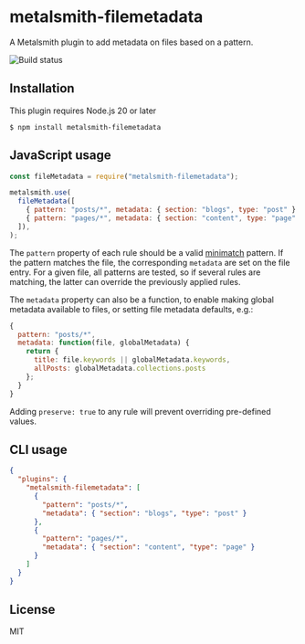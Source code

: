 # metalsmith-filemetadata

A Metalsmith plugin to add metadata on files based on a pattern.

![Build status](https://github.com/dpobel/metalsmith-filemetadata/actions/workflows/main.yml/badge.svg)

## Installation

This plugin requires Node.js 20 or later

    $ npm install metalsmith-filemetadata

## JavaScript usage

```js
const fileMetadata = require("metalsmith-filemetadata");

metalsmith.use(
  fileMetadata([
    { pattern: "posts/*", metadata: { section: "blogs", type: "post" } },
    { pattern: "pages/*", metadata: { section: "content", type: "page" } },
  ]),
);
```

The `pattern` property of each rule should be a valid
[minimatch](https://www.npmjs.org/package/minimatch) pattern. If the pattern
matches the file, the corresponding `metadata` are set on the file entry. For a
given file, all patterns are tested, so if several rules are matching, the latter
can override the previously applied rules.

The `metadata` property can also be a function, to enable making global metadata available to files,
or setting file metadata defaults, e.g.:

```js
{
  pattern: "posts/*",
  metadata: function(file, globalMetadata) {
    return {
      title: file.keywords || globalMetadata.keywords,
      allPosts: globalMetadata.collections.posts
    };
  }
}
```

Adding `preserve: true` to any rule will prevent overriding pre-defined values.

## CLI usage

```json
{
  "plugins": {
    "metalsmith-filemetadata": [
      {
        "pattern": "posts/*",
        "metadata": { "section": "blogs", "type": "post" }
      },
      {
        "pattern": "pages/*",
        "metadata": { "section": "content", "type": "page" }
      }
    ]
  }
}
```

## License

MIT
